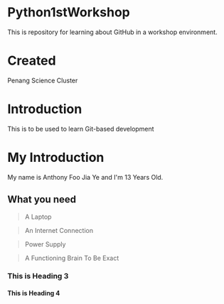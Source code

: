 # Python1stWorkshop
This is repository for learning about GitHub in a workshop environment. 


# Created
Penang Science Cluster


# Introduction
This is to be used to learn Git-based development


# My Introduction
My name is Anthony Foo Jia Ye and I'm 13 Years Old.


## What you need


> A Laptop


> An Internet Connection


> Power Supply


> A Functioning Brain To Be Exact


### This is Heading 3


#### This is Heading 4